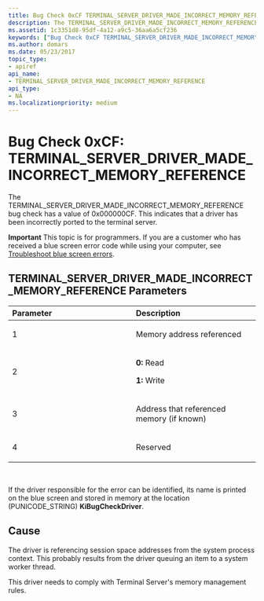 ```yaml
---
title: Bug Check 0xCF TERMINAL_SERVER_DRIVER_MADE_INCORRECT_MEMORY_REFERENCE
description: The TERMINAL_SERVER_DRIVER_MADE_INCORRECT_MEMORY_REFERENCE bug check has a value of 0x000000CF. This indicates that a driver has been incorrectly ported to the terminal server.
ms.assetid: 1c3351d8-95df-4a12-a9c5-36aa6a5cf236
keywords: ["Bug Check 0xCF TERMINAL_SERVER_DRIVER_MADE_INCORRECT_MEMORY_REFERENCE", "TERMINAL_SERVER_DRIVER_MADE_INCORRECT_MEMORY_REFERENCE"]
ms.author: domars
ms.date: 05/23/2017
topic_type:
- apiref
api_name:
- TERMINAL_SERVER_DRIVER_MADE_INCORRECT_MEMORY_REFERENCE
api_type:
- NA
ms.localizationpriority: medium
---
```


# Bug Check 0xCF: TERMINAL\_SERVER\_DRIVER\_MADE\_INCORRECT\_MEMORY\_REFERENCE


The TERMINAL\_SERVER\_DRIVER\_MADE\_INCORRECT\_MEMORY\_REFERENCE bug check has a value of 0x000000CF. This indicates that a driver has been incorrectly ported to the terminal server.

**Important** This topic is for programmers. If you are a customer who has received a blue screen error code while using your computer, see [Troubleshoot blue screen errors](https://windows.microsoft.com/windows-10/troubleshoot-blue-screen-errors).

## TERMINAL\_SERVER\_DRIVER\_MADE\_INCORRECT\_MEMORY\_REFERENCE Parameters


<table>
<colgroup>
<col width="50%" />
<col width="50%" />
</colgroup>
<thead>
<tr class="header">
<th align="left">Parameter</th>
<th align="left">Description</th>
</tr>
</thead>
<tbody>
<tr class="odd">
<td align="left"><p>1</p></td>
<td align="left"><p>Memory address referenced</p></td>
</tr>
<tr class="even">
<td align="left"><p>2</p></td>
<td align="left"><p><strong>0:</strong> Read</p>
<p><strong>1:</strong> Write</p></td>
</tr>
<tr class="odd">
<td align="left"><p>3</p></td>
<td align="left"><p>Address that referenced memory (if known)</p></td>
</tr>
<tr class="even">
<td align="left"><p>4</p></td>
<td align="left"><p>Reserved</p></td>
</tr>
</tbody>
</table>

 

If the driver responsible for the error can be identified, its name is printed on the blue screen and stored in memory at the location (PUNICODE\_STRING) **KiBugCheckDriver**.

Cause
-----

The driver is referencing session space addresses from the system process context. This probably results from the driver queuing an item to a system worker thread.

This driver needs to comply with Terminal Server's memory management rules.

 

 




